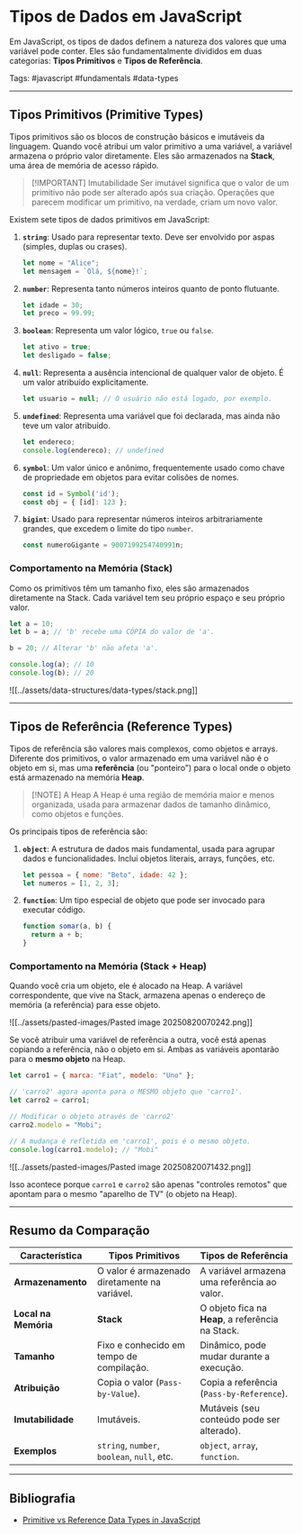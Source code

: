 # Tipos de Dados em JavaScript

Em JavaScript, os tipos de dados definem a natureza dos valores que uma variável pode conter. Eles são fundamentalmente divididos em duas categorias: **Tipos Primitivos** e **Tipos de Referência**.

Tags: #javascript #fundamentals #data-types

---

## Tipos Primitivos (Primitive Types)

Tipos primitivos são os blocos de construção básicos e imutáveis da linguagem. Quando você atribui um valor primitivo a uma variável, a variável armazena o próprio valor diretamente. Eles são armazenados na **Stack**, uma área de memória de acesso rápido.

> [!IMPORTANT] Imutabilidade
> Ser imutável significa que o valor de um primitivo não pode ser alterado após sua criação. Operações que parecem modificar um primitivo, na verdade, criam um novo valor.

Existem sete tipos de dados primitivos em JavaScript:

1.  **`string`**: Usado para representar texto. Deve ser envolvido por aspas (simples, duplas ou crases).
    ```javascript
    let nome = "Alice";
    let mensagem = `Olá, ${nome}!`;
    ```

2.  **`number`**: Representa tanto números inteiros quanto de ponto flutuante.
    ```javascript
    let idade = 30;
    let preco = 99.99;
    ```

3.  **`boolean`**: Representa um valor lógico, `true` ou `false`.
    ```javascript
    let ativo = true;
    let desligado = false;
    ```

4.  **`null`**: Representa a ausência intencional de qualquer valor de objeto. É um valor atribuído explicitamente.
    ```javascript
    let usuario = null; // O usuário não está logado, por exemplo.
    ```

5.  **`undefined`**: Representa uma variável que foi declarada, mas ainda não teve um valor atribuído.
    ```javascript
    let endereco;
    console.log(endereco); // undefined
    ```

6.  **`symbol`**: Um valor único e anônimo, frequentemente usado como chave de propriedade em objetos para evitar colisões de nomes.
    ```javascript
    const id = Symbol('id');
    const obj = { [id]: 123 };
    ```

7.  **`bigint`**: Usado para representar números inteiros arbitrariamente grandes, que excedem o limite do tipo `number`.
    ```javascript
    const numeroGigante = 9007199254740991n;
    ```

### Comportamento na Memória (Stack)

Como os primitivos têm um tamanho fixo, eles são armazenados diretamente na Stack. Cada variável tem seu próprio espaço e seu próprio valor.

```javascript
let a = 10;
let b = a; // 'b' recebe uma CÓPIA do valor de 'a'.

b = 20; // Alterar 'b' não afeta 'a'.

console.log(a); // 10
console.log(b); // 20
```

![[../assets/data-structures/data-types/stack.png]]

---

## Tipos de Referência (Reference Types)

Tipos de referência são valores mais complexos, como objetos e arrays. Diferente dos primitivos, o valor armazenado em uma variável não é o objeto em si, mas uma **referência** (ou "ponteiro") para o local onde o objeto está armazenado na memória **Heap**.

> [!NOTE] A Heap
> A Heap é uma região de memória maior e menos organizada, usada para armazenar dados de tamanho dinâmico, como objetos e funções.

Os principais tipos de referência são:

1.  **`object`**: A estrutura de dados mais fundamental, usada para agrupar dados e funcionalidades. Inclui objetos literais, arrays, funções, etc.
    ```javascript
    let pessoa = { nome: "Beto", idade: 42 };
    let numeros = [1, 2, 3];
    ```

2.  **`function`**: Um tipo especial de objeto que pode ser invocado para executar código.
    ```javascript
    function somar(a, b) {
      return a + b;
    }
    ```

### Comportamento na Memória (Stack + Heap)

Quando você cria um objeto, ele é alocado na Heap. A variável correspondente, que vive na Stack, armazena apenas o endereço de memória (a referência) para esse objeto.

![[../assets/pasted-images/Pasted image 20250820070242.png]]

Se você atribuir uma variável de referência a outra, você está apenas copiando a referência, não o objeto em si. Ambas as variáveis apontarão para o **mesmo objeto** na Heap.

```javascript
let carro1 = { marca: "Fiat", modelo: "Uno" };

// 'carro2' agora aponta para o MESMO objeto que 'carro1'.
let carro2 = carro1;

// Modificar o objeto através de 'carro2'
carro2.modelo = "Mobi";

// A mudança é refletida em 'carro1', pois é o mesmo objeto.
console.log(carro1.modelo); // "Mobi"
```

![[../assets/pasted-images/Pasted image 20250820071432.png]]

Isso acontece porque `carro1` e `carro2` são apenas "controles remotos" que apontam para o mesmo "aparelho de TV" (o objeto na Heap).

---

## Resumo da Comparação

| Característica      | Tipos Primitivos                               | Tipos de Referência                            |
| ------------------- | ---------------------------------------------- | ---------------------------------------------- |
| **Armazenamento**   | O valor é armazenado diretamente na variável.  | A variável armazena uma referência ao valor.   |
| **Local na Memória**| **Stack**                                      | O objeto fica na **Heap**, a referência na Stack. |
| **Tamanho**         | Fixo e conhecido em tempo de compilação.       | Dinâmico, pode mudar durante a execução.       |
| **Atribuição**      | Copia o valor (`Pass-by-Value`).               | Copia a referência (`Pass-by-Reference`).      |
| **Imutabilidade**   | Imutáveis.                                     | Mutáveis (seu conteúdo pode ser alterado).     |
| **Exemplos**        | `string`, `number`, `boolean`, `null`, etc.    | `object`, `array`, `function`.                 |

---

## Bibliografia
- [Primitive vs Reference Data Types in JavaScript](https://www.freecodecamp.org/news/primitive-vs-reference-data-types-in-javascript/)